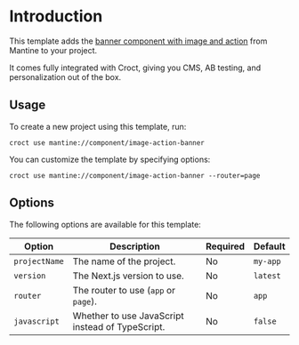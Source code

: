 # Introduction

This template adds the [banner component with image and action](https://ui.mantine.dev/category/banners/?utm_source=croct#image-action-banner) from Mantine to your project.

It comes fully integrated with Croct, giving you CMS, AB testing, and personalization out of the box.

## Usage

To create a new project using this template, run:

```croct-cmd
croct use mantine://component/image-action-banner
```

You can customize the template by specifying options:

```croct-cmd
croct use mantine://component/image-action-banner --router=page
```

## Options

The following options are available for this template:

| Option        | Description                                      | Required | Default  |
|---------------|--------------------------------------------------|----------|----------|
| `projectName` | The name of the project.                         | No       | `my-app` |
| `version`     | The Next.js version to use.                      | No       | `latest` |
| `router`      | The router to use (`app` or `page`).             | No       | `app`    |
| `javascript`  | Whether to use JavaScript instead of TypeScript. | No       | `false`  |
